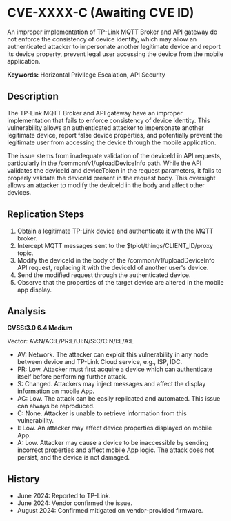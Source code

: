 # CVE-XXXX-C (Awaiting CVE ID)

An improper implementation of TP-Link MQTT Broker and API gateway do not enforce the consistency of device identity, which may allow an authenticated attacker to impersonate another legitimate device and report its device property, prevent legal user accessing the device from the mobile application.

**Keywords:** Horizontal Privilege Escalation, API Security

## Description
The TP-Link MQTT Broker and API gateway have an improper implementation that fails to enforce consistency of device identity. This vulnerability allows an authenticated attacker to impersonate another legitimate device, report false device properties, and potentially prevent the legitimate user from accessing the device through the mobile application.

The issue stems from inadequate validation of the deviceId in API requests, particularly in the /common/v1/uploadDeviceInfo path. While the API validates the deviceId and deviceToken in the request parameters, it fails to properly validate the deviceId present in the request body. This oversight allows an attacker to modify the deviceId in the body and affect other devices.

## Replication Steps
1. Obtain a legitimate TP-Link device and authenticate it with the MQTT broker.
2. Intercept MQTT messages sent to the $tpiot/things/CLIENT_ID/proxy topic.
3. Modify the deviceId in the body of the /common/v1/uploadDeviceInfo API request, replacing it with the deviceId of another user's device.
4. Send the modified request through the authenticated device.
5. Observe that the properties of the target device are altered in the mobile app display.

## Analysis
**CVSS:3.0 6.4 Medium**

Vector: AV:N/AC:L/PR:L/UI:N/S:C/C:N/I:L/A:L

- AV: Network. The attacker can exploit this vulnerability in any node between device and TP-Link Cloud service, e.g., ISP, IDC.
- PR: Low. Attacker must first acquire a device which can authenticate itself before performing further attack.
- S: Changed. Attackers may inject messages and affect the display information on mobile App.
- AC: Low. The attack can be easily replicated and automated. This issue can always be reproduced.
- C: None. Attacker is unable to retrieve information from this vulnerability.
- I: Low. An attacker may affect device properties displayed on mobile App.
- A: Low. Attacker may cause a device to be inaccessible by sending incorrect properties and affect mobile App logic. The attack does not persist, and the device is not damaged.

## History
- June 2024: Reported to TP-Link.
- June 2024: Vendor confirmed the issue.
- August 2024: Confirmed mitigated on vendor-provided firmware.